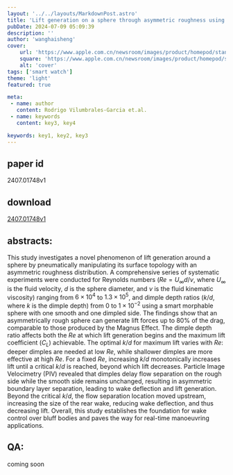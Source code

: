 ```yaml
---
layout: '../../layouts/MarkdownPost.astro'
title: 'Lift generation on a sphere through asymmetric roughness using active surface morphing'
pubDate: 2024-07-09 05:09:39
description: ''
author: 'wanghaisheng'
cover:
    url: 'https://www.apple.com.cn/newsroom/images/product/homepod/standard/Apple-HomePod-hero-230118_big.jpg.large_2x.jpg'
    square: 'https://www.apple.com.cn/newsroom/images/product/homepod/standard/Apple-HomePod-hero-230118_big.jpg.large_2x.jpg'
    alt: 'cover'
tags: ['smart watch'] 
theme: 'light'
featured: true

meta:
 - name: author
   content: Rodrigo Vilumbrales-Garcia et.al.
 - name: keywords
   content: key3, key4

keywords: key1, key2, key3
---
```


## paper id
2407.01748v1
## download
[2407.01748v1](http://arxiv.org/abs/2407.01748v1)
## abstracts:
This study investigates a novel phenomenon of lift generation around a sphere by pneumatically manipulating its surface topology with an asymmetric roughness distribution. A comprehensive series of systematic experiments were conducted for Reynolds numbers ($Re = U_{\infty} d/\nu$, where $U_{\infty}$ is the fluid velocity, $d$ is the sphere diameter, and $\nu$ is the fluid kinematic viscosity) ranging from $6\times10^4$ to $1.3\times10^5$, and dimple depth ratios ($k/d$, where $k$ is the dimple depth) from $0$ to $1\times10^{-2}$ using a smart morphable sphere with one smooth and one dimpled side. The findings show that an asymmetrically rough sphere can generate lift forces up to 80\% of the drag, comparable to those produced by the Magnus Effect. The dimple depth ratio affects both the $Re$ at which lift generation begins and the maximum lift coefficient ($C_L$) achievable. The optimal $k/d$ for maximum lift varies with $Re$: deeper dimples are needed at low $Re$, while shallower dimples are more effective at high $Re$. For a fixed $Re$, increasing $k/d$ monotonically increases lift until a critical $k/d$ is reached, beyond which lift decreases. Particle Image Velocimetry (PIV) revealed that dimples delay flow separation on the rough side while the smooth side remains unchanged, resulting in asymmetric boundary layer separation, leading to wake deflection and lift generation. Beyond the critical $k/d$, the flow separation location moved upstream, increasing the size of the rear wake, reducing wake deflection, and thus decreasing lift. Overall, this study establishes the foundation for wake control over bluff bodies and paves the way for real-time manoeuvring applications.
## QA:
coming soon
